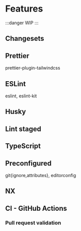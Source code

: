 # Features

:::danger
WIP
:::

## Changesets

## Prettier

prettier-plugin-tailwindcss

## ESLint

eslint, eslint-kit

## Husky

## Lint staged

## TypeScript

## Preconfigured

git{ignore,attributes}, editorconfig

## NX

## CI - GitHub Actions

### Pull request validation
